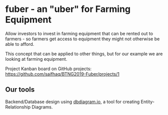 # fuber - an "uber" for Farming Equipment

Allow investors to invest in farming equipment that can be rented out to farmers - so farmers get access to equipment they might not otherwise be able to afford.

This concept that can be applied to other things, but for our example we are looking at farming equipment.

Project Kanban board on GitHub projects: <https://github.com/saifhaq/BTNG2019-Fuber/projects/1>

## Our tools

Backend/Database design using [dbdiagram.io](https://dbdiagram.io), a tool for creating Entity-Relationship Diagrams.

